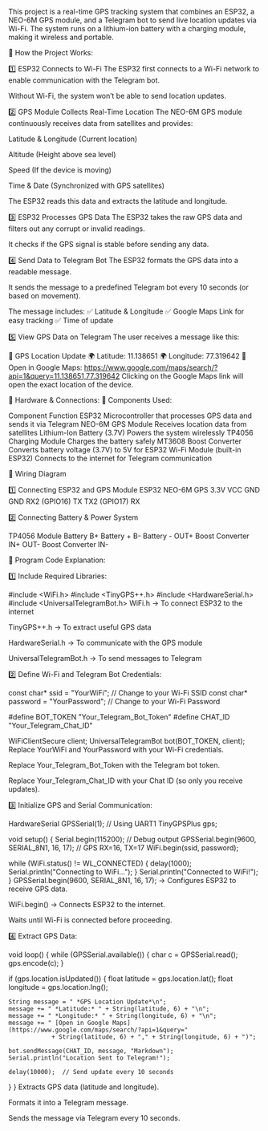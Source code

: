 This project is a real-time GPS tracking system that combines an ESP32, a NEO-6M GPS module,
and a Telegram bot to send live location updates via Wi-Fi. The system runs on a lithium-ion
battery with a charging module, making it wireless and portable.

📌 How the Project Works:

1️⃣ ESP32 Connects to Wi-Fi
The ESP32 first connects to a Wi-Fi network to enable communication with the Telegram bot.

Without Wi-Fi, the system won’t be able to send location updates.

2️⃣ GPS Module Collects Real-Time Location
The NEO-6M GPS module continuously receives data from satellites and provides:

Latitude & Longitude (Current location)

Altitude (Height above sea level)

Speed (If the device is moving)

Time & Date (Synchronized with GPS satellites)

The ESP32 reads this data and extracts the latitude and longitude.

3️⃣ ESP32 Processes GPS Data
The ESP32 takes the raw GPS data and filters out any corrupt or invalid readings.

It checks if the GPS signal is stable before sending any data.

4️⃣ Send Data to Telegram Bot
The ESP32 formats the GPS data into a readable message.

It sends the message to a predefined Telegram bot every 10 seconds (or based on movement).

The message includes:
✅ Latitude & Longitude
✅ Google Maps Link for easy tracking
✅ Time of update

5️⃣ View GPS Data on Telegram
The user receives a message like this:

📍 GPS Location Update
🌍 Latitude: 11.138651
🌍 Longitude: 77.319642
🔗 Open in Google Maps: https://www.google.com/maps/search/?api=1&query=11.138651,77.319642
      Clicking on the Google Maps link will open the exact location of the device.

📡 Hardware & Connections:
📌 Components Used:

Component	                                Function
ESP32	                                  Microcontroller that processes GPS data and sends it via Telegram
NEO-6M GPS Module	                      Receives location data from satellites
Lithium-Ion Battery (3.7V)	            Powers the system wirelessly
TP4056 Charging Module	                Charges the battery safely
MT3608 Boost Converter	                Converts battery voltage (3.7V) to 5V for ESP32
Wi-Fi Module (built-in ESP32)	          Connects to the internet for Telegram communication

📌 Wiring Diagram

1️⃣ Connecting ESP32 and GPS Module
ESP32	      NEO-6M GPS
3.3V	      VCC
GND	        GND
RX2         (GPIO16)	TX
TX2         (GPIO17)	RX

2️⃣ Connecting Battery & Power System

TP4056       Module	Battery
B+	          Battery +
B-	          Battery -
OUT+	        Boost Converter IN+
OUT-	        Boost Converter IN-

💾 Program Code Explanation:

1️⃣ Include Required Libraries:

#include <WiFi.h>
#include <TinyGPS++.h>
#include <HardwareSerial.h>
#include <UniversalTelegramBot.h>
WiFi.h → To connect ESP32 to the internet

TinyGPS++.h → To extract useful GPS data

HardwareSerial.h → To communicate with the GPS module

UniversalTelegramBot.h → To send messages to Telegram

2️⃣ Define Wi-Fi and Telegram Bot Credentials:

const char* ssid = "YourWiFi";  // Change to your Wi-Fi SSID
const char* password = "YourPassword";  // Change to your Wi-Fi Password

#define BOT_TOKEN "Your_Telegram_Bot_Token"
#define CHAT_ID "Your_Telegram_Chat_ID"

WiFiClientSecure client;
UniversalTelegramBot bot(BOT_TOKEN, client);
Replace YourWiFi and YourPassword with your Wi-Fi credentials.

Replace Your_Telegram_Bot_Token with the Telegram bot token.

Replace Your_Telegram_Chat_ID with your Chat ID (so only you receive updates).

3️⃣ Initialize GPS and Serial Communication:

HardwareSerial GPSSerial(1);  // Using UART1
TinyGPSPlus gps;

void setup() {
  Serial.begin(115200);  // Debug output
  GPSSerial.begin(9600, SERIAL_8N1, 16, 17);  // GPS RX=16, TX=17
  WiFi.begin(ssid, password);

  while (WiFi.status() != WL_CONNECTED) {
    delay(1000);
    Serial.println("Connecting to WiFi...");
  }
  Serial.println("Connected to WiFi!");
}
GPSSerial.begin(9600, SERIAL_8N1, 16, 17); → Configures ESP32 to receive GPS data.

WiFi.begin() → Connects ESP32 to the internet.

Waits until Wi-Fi is connected before proceeding.

4️⃣ Extract GPS Data:

void loop() {
  while (GPSSerial.available()) {
    char c = GPSSerial.read();
    gps.encode(c);
  }

  if (gps.location.isUpdated()) {
    float latitude = gps.location.lat();
    float longitude = gps.location.lng();
    
    String message = " *GPS Location Update*\n";
    message += " *Latitude:* " + String(latitude, 6) + "\n";
    message += " *Longitude:* " + String(longitude, 6) + "\n";
    message += " [Open in Google Maps](https://www.google.com/maps/search/?api=1&query=" 
                + String(latitude, 6) + "," + String(longitude, 6) + ")";
    
    bot.sendMessage(CHAT_ID, message, "Markdown");
    Serial.println("Location Sent to Telegram!");

    delay(10000);  // Send update every 10 seconds
  }
}
Extracts GPS data (latitude and longitude).

Formats it into a Telegram message.

Sends the message via Telegram every 10 seconds.

